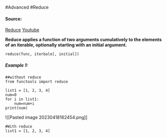 #Advanced #Reduce

#### Source:
[Reduce](https://www.learnpython.org/en/Map%2C_Filter%2C_Reduce)
[Youtube](https://www.youtube.com/watch?v=2E21RpSOZSA)

**Reduce applies a function of two arguments cumulatively to the elements of an iterable, optionally starting with an initial argument.**

```
reduce(func, iterbale[, initial])
```

##### Example 1:
```
##without reduce
from functools import reduce

list1 = [1, 2, 3, 4]
num=0
for i in list1:
    num=num+i
print(num)
```

![[Pasted image 20230418162454.png]]

```
#With reduce
list1 = [1, 2, 3, 4]
```